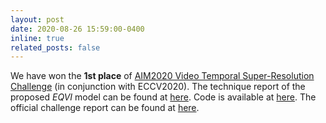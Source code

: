 ```yaml
---
layout: post
date: 2020-08-26 15:59:00-0400
inline: true
related_posts: false
---
```


We have won the **1st place** of [AIM2020 Video Temporal Super-Resolution Challenge](https://data.vision.ee.ethz.ch/cvl/aim20/) (in conjunction with ECCV2020). The technique report of the proposed *EQVI* model can be found at [here](https://arxiv.org/abs/2009.04642). Code is available at [here](https://github.com/haoyuc/MaskedDenoising). The official challenge report can be found at [here](https://arxiv.org/pdf/2009.12987).
